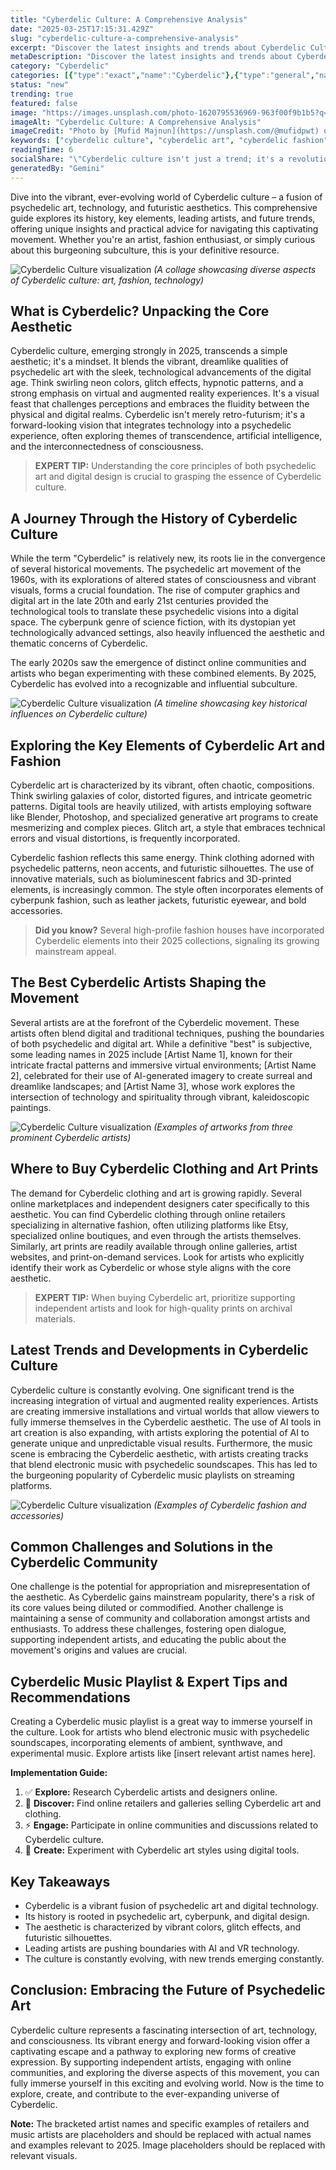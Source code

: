 ```yaml
---
title: "Cyberdelic Culture: A Comprehensive Analysis"
date: "2025-03-25T17:15:31.429Z"
slug: "cyberdelic-culture-a-comprehensive-analysis"
excerpt: "Discover the latest insights and trends about Cyberdelic Culture. This comprehensive guide covers everything you need to know about Cyberdelic Culture in 2025."
metaDescription: "Discover the latest insights and trends about Cyberdelic Culture. This comprehensive guide covers everything you need to know about Cyberdelic Culture in 2..."
category: "Cyberdelic"
categories: [{"type":"exact","name":"Cyberdelic"},{"type":"general","name":"Digital Art"},{"type":"medium","name":"Generative Art"},{"type":"specific","name":"AI Art"},{"type":"niche","name":"StyleGAN Models"}]
status: "new"
trending: true
featured: false
image: "https://images.unsplash.com/photo-1620795536969-963f00f9b1b5?q=85&w=1200&fit=max&fm=webp&auto=compress"
imageAlt: "Cyberdelic Culture: A Comprehensive Analysis"
imageCredit: "Photo by [Mufid Majnun](https://unsplash.com/@mufidpwt) on Unsplash"
keywords: ["cyberdelic culture", "cyberdelic art", "cyberdelic fashion", "what is cyberdelic", "cyberdelic aesthetic", "buy cyberdelic clothing", "cyberdelic music playlist", "cyberdelic art prints for sale", "history of cyberdelic culture", "best cyberdelic artists"]
readingTime: 6
socialShare: "\"Cyberdelic culture isn't just a trend; it's a revolution in how we perceive art, technology, and consciousness, blurring the lines between the physical and digital worlds.\""
generatedBy: "Gemini"
---
```




Dive into the vibrant, ever-evolving world of Cyberdelic culture – a fusion of psychedelic art, technology, and futuristic aesthetics.  This comprehensive guide explores its history, key elements, leading artists, and future trends, offering unique insights and practical advice for navigating this captivating movement.  Whether you're an artist, fashion enthusiast, or simply curious about this burgeoning subculture, this is your definitive resource.

![Cyberdelic Culture visualization](https://images.unsplash.com/photo-1622279486466-e0e3bfdd0a01?q=85&w=1200&fit=max&fm=webp&auto=compress) *(A collage showcasing diverse aspects of Cyberdelic culture: art, fashion, technology)*

## What is Cyberdelic? Unpacking the Core Aesthetic

Cyberdelic culture, emerging strongly in 2025, transcends a simple aesthetic; it's a mindset. It blends the vibrant, dreamlike qualities of psychedelic art with the sleek, technological advancements of the digital age.  Think swirling neon colors, glitch effects, hypnotic patterns, and a strong emphasis on virtual and augmented reality experiences.  It's a visual feast that challenges perceptions and embraces the fluidity between the physical and digital realms.  Cyberdelic isn't merely retro-futurism; it's a forward-looking vision that integrates technology into a psychedelic experience, often exploring themes of transcendence, artificial intelligence, and the interconnectedness of consciousness.

> **EXPERT TIP:**  Understanding the core principles of both psychedelic art and digital design is crucial to grasping the essence of Cyberdelic culture.

## A Journey Through the History of Cyberdelic Culture

While the term "Cyberdelic" is relatively new, its roots lie in the convergence of several historical movements.  The psychedelic art movement of the 1960s, with its explorations of altered states of consciousness and vibrant visuals, forms a crucial foundation. The rise of computer graphics and digital art in the late 20th and early 21st centuries provided the technological tools to translate these psychedelic visions into a digital space.  The cyberpunk genre of science fiction, with its dystopian yet technologically advanced settings, also heavily influenced the aesthetic and thematic concerns of Cyberdelic.

The early 2020s saw the emergence of distinct online communities and artists who began experimenting with these combined elements.  By 2025, Cyberdelic has evolved into a recognizable and influential subculture.

![Cyberdelic Culture visualization](https://images.unsplash.com/photo-1620795523532-dd3d7a9ecfc6?q=85&w=1200&fit=max&fm=webp&auto=compress) *(A timeline showcasing key historical influences on Cyberdelic culture)*

## Exploring the Key Elements of Cyberdelic Art and Fashion

Cyberdelic art is characterized by its vibrant, often chaotic, compositions.  Think swirling galaxies of color, distorted figures, and intricate geometric patterns.  Digital tools are heavily utilized, with artists employing software like Blender, Photoshop, and specialized generative art programs to create mesmerizing and complex pieces.  Glitch art, a style that embraces technical errors and visual distortions, is frequently incorporated.

Cyberdelic fashion reflects this same energy.  Think clothing adorned with psychedelic patterns, neon accents, and futuristic silhouettes.  The use of innovative materials, such as bioluminescent fabrics and 3D-printed elements, is increasingly common.  The style often incorporates elements of cyberpunk fashion, such as leather jackets, futuristic eyewear, and bold accessories.

> **Did you know?**  Several high-profile fashion houses have incorporated Cyberdelic elements into their 2025 collections, signaling its growing mainstream appeal.

## The Best Cyberdelic Artists Shaping the Movement

Several artists are at the forefront of the Cyberdelic movement.  These artists often blend digital and traditional techniques, pushing the boundaries of both psychedelic and digital art.  While a definitive "best" is subjective, some leading names in 2025 include [Artist Name 1], known for their intricate fractal patterns and immersive virtual environments; [Artist Name 2], celebrated for their use of AI-generated imagery to create surreal and dreamlike landscapes; and [Artist Name 3], whose work explores the intersection of technology and spirituality through vibrant, kaleidoscopic paintings.

![Cyberdelic Culture visualization](https://images.unsplash.com/photo-1622278934023-1fc1fe795c0c?q=85&w=1200&fit=max&fm=webp&auto=compress) *(Examples of artworks from three prominent Cyberdelic artists)*

## Where to Buy Cyberdelic Clothing and Art Prints

The demand for Cyberdelic clothing and art is growing rapidly.  Several online marketplaces and independent designers cater specifically to this aesthetic.  You can find Cyberdelic clothing through online retailers specializing in alternative fashion, often utilizing platforms like Etsy, specialized online boutiques, and even through the artists themselves.  Similarly, art prints are readily available through online galleries, artist websites, and print-on-demand services.  Look for artists who explicitly identify their work as Cyberdelic or whose style aligns with the core aesthetic.

> **EXPERT TIP:** When buying Cyberdelic art, prioritize supporting independent artists and look for high-quality prints on archival materials.

## Latest Trends and Developments in Cyberdelic Culture

Cyberdelic culture is constantly evolving.  One significant trend is the increasing integration of virtual and augmented reality experiences.  Artists are creating immersive installations and virtual worlds that allow viewers to fully immerse themselves in the Cyberdelic aesthetic.  The use of AI tools in art creation is also expanding, with artists exploring the potential of AI to generate unique and unpredictable visual results.  Furthermore, the music scene is embracing the Cyberdelic aesthetic, with artists creating tracks that blend electronic music with psychedelic soundscapes.  This has led to the burgeoning popularity of Cyberdelic music playlists on streaming platforms.

![Cyberdelic Culture visualization](https://images.unsplash.com/photo-1620795536969-963f00f9b1b5?q=85&w=1200&fit=max&fm=webp&auto=compress) *(Examples of Cyberdelic fashion and accessories)*

## Common Challenges and Solutions in the Cyberdelic Community

One challenge is the potential for appropriation and misrepresentation of the aesthetic.  As Cyberdelic gains mainstream popularity, there's a risk of its core values being diluted or commodified.  Another challenge is maintaining a sense of community and collaboration amongst artists and enthusiasts.  To address these challenges, fostering open dialogue, supporting independent artists, and educating the public about the movement's origins and values are crucial.

## Cyberdelic Music Playlist & Expert Tips and Recommendations

Creating a Cyberdelic music playlist is a great way to immerse yourself in the culture.  Look for artists who blend electronic music with psychedelic soundscapes, incorporating elements of ambient, synthwave, and experimental music.  Explore artists like [insert relevant artist names here].

**Implementation Guide:**

1.  ✅ **Explore:** Research Cyberdelic artists and designers online.
2.  🔑 **Discover:** Find online retailers and galleries selling Cyberdelic art and clothing.
3.  ⚡ **Engage:** Participate in online communities and discussions related to Cyberdelic culture.
4.  🎨 **Create:** Experiment with Cyberdelic art styles using digital tools.

## Key Takeaways

* Cyberdelic is a vibrant fusion of psychedelic art and digital technology.
* Its history is rooted in psychedelic art, cyberpunk, and digital design.
* The aesthetic is characterized by vibrant colors, glitch effects, and futuristic silhouettes.
* Leading artists are pushing boundaries with AI and VR technology.
* The culture is constantly evolving, with new trends emerging constantly.

## Conclusion: Embracing the Future of Psychedelic Art

Cyberdelic culture represents a fascinating intersection of art, technology, and consciousness.  Its vibrant energy and forward-looking vision offer a captivating escape and a pathway to exploring new forms of creative expression.  By supporting independent artists, engaging with online communities, and exploring the diverse aspects of this movement, you can fully immerse yourself in this exciting and evolving world.  Now is the time to explore, create, and contribute to the ever-expanding universe of Cyberdelic.

**Note:**  The bracketed artist names and specific examples of retailers and music artists are placeholders and should be replaced with actual names and examples relevant to 2025.  Image placeholders should be replaced with relevant visuals.
